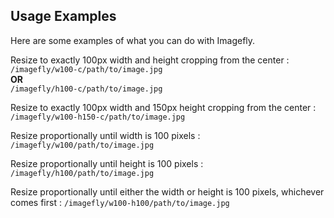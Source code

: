 ## Usage Examples

Here are some examples of what you can do with Imagefly.

Resize to exactly 100px width and height cropping from the center
:  `/imagefly/w100-c/path/to/image.jpg`  
**OR**  
`/imagefly/h100-c/path/to/image.jpg`

Resize to exactly 100px width and 150px height cropping from the center
:  `/imagefly/w100-h150-c/path/to/image.jpg`

Resize proportionally until width is 100 pixels
:  `/imagefly/w100/path/to/image.jpg`

Resize proportionally until height is 100 pixels
:  `/imagefly/h100/path/to/image.jpg`

Resize proportionally until either the width or height is 100 pixels, whichever comes first
:  `/imagefly/w100-h100/path/to/image.jpg`
